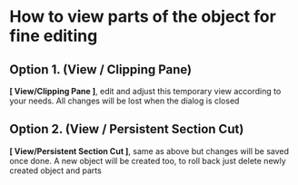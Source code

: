 # How to view parts of the object for fine editing
## Option 1. (View / Clipping Pane)
**[ View/Clipping Pane ]**, edit and adjust this temporary view according to your needs. All changes will be lost when the dialog is closed

## Option 2. (View / Persistent Section Cut)
**[ View/Persistent Section Cut ]**, same as above but changes will be saved once done. A new object will be created too, to roll back just delete newly created object and parts

